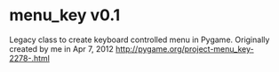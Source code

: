 # menu_key v0.1
Legacy class to create keyboard controlled menu in Pygame. Originally created by me in Apr 7, 2012
http://pygame.org/project-menu_key-2278-.html
